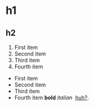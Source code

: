# h1
## h2
1. First item
2. Second item
3. Third item
4. Fourth item
- First item
- Second item
- Third item
- Fourth item
**bold**
*italian*
­ [huh?](https://duckduckgo.com).
